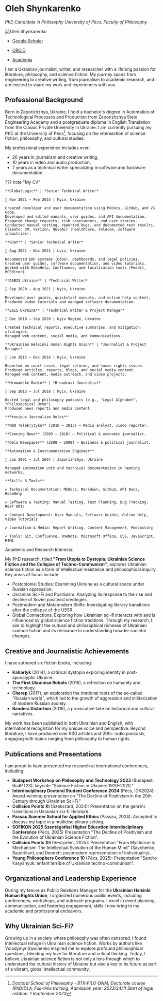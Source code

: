 # Oleh Shynkarenko

*PhD Candidate in Philosophy University of Pécs, Faculty of Philosophy*

![Oleh Shynkarenko](assets/images/moebius.png)

- [Google Scholar](https://scholar.google.com/citations?hl=en&user=1yCMKj4AAAAJ)

- [ORCID](https://orcid.org/0009-0001-1690-8967)

- [Academia](https://medbiotech.academia.edu/OlehShynkarenko)

I am a Ukrainian journalist, writer, and researcher with a lifelong passion for literature, philosophy, and science fiction. My journey spans from engineering to creative writing, from journalism to academic research, and I am excited to share my work and experiences with you.

## Professional Background

Born in Zaporizhzhya, Ukraine, I hold a bachelor's degree in Automation of Technological Processes and Production from Zaporizhzhya State Engineering Academy and a postgraduate diploma in English Translation from the Classic Private University in Ukraine. I am currently pursuing my PhD at the University of Pécs[^1], focusing on the intersection of science fiction, philosophy, and cultural studies.

My professional experience includes over:

- 20 years in journalism and creative writing,
- 10 years in video and audio production,
- 7 years as a technical writer specializing in software and hardware documentation.

??? note "My CV"

    **GlobalLogic** | *Senior Technical Writer*

    📅 Nov 2021 – Feb 2025 | Kyiv, Ukraine

    Created developer and user documentation using MkDocs, GitHub, and VS Code.
    Developed and edited manuals, user guides, and API documentation.
    Prepared change requests, risk assessments, and user stories.
    Conducted manual testing, reported bugs, and documented test results.
    Clients: 3M, Verizon, NuvoAir (healthcare, telecom, software industries).

    **BJet** | *Senior Technical Writer*

    📅 Aug 2021 – Nov 2021 | Lviv, Ukraine

    Documented ERP systems (Odoo), dashboards, and legal policies.
    Created user guides, software documentation, and video tutorials.
    Worked with RoboHelp, Confluence, and localization tools (Poedit, POEditor).

    **ASBIS Ukraine** | *Technical Writer*

    📅 Sep 2020 – Aug 2021 | Kyiv, Ukraine

    Developed user guides, quickstart manuals, and online help content.
    Produced video tutorials and managed software documentation.

    **EGIS Ukraina** | *Technical Writer & Project Manager*

    📅 Dec 2018 – Sep 2020 | Kyiv Region, Ukraine

    Created technical reports, executive summaries, and mitigation strategies.
    Managed web content, social media, and communications.

    **Ukrainian Helsinki Human Rights Union** | *Journalist & Project Manager*

    📅 Jun 2015 – Dec 2018 | Kyiv, Ukraine

    Reported on court cases, legal reforms, and human rights issues.
    Produced articles, reports, blogs, and social media content.
    Managed web content, media outreach, and video projects.

    **Hromadske Radio** | *Broadcast Journalist*

    📅 Sep 2013 – Jul 2018 | Kyiv, Ukraine

    Hosted legal and philosophy podcasts (e.g., "Legal Alphabet", "Philosophical Drum").
    Produced news reports and media content.

    **Previous Journalism Roles**

    **NGO Telekrytyka** (2010 – 2013) – Media analyst, video reporter.

    **Evening News** (2009 – 2010) – Political & economic journalist.

    **Delo Newspaper** (2008 – 2009) – Business & political journalist.

    **Automation & Instrumentation Engineer**

    📅 Jun 2001 – Jul 2007 | Zaporizhzhya, Ukraine

    Managed automation unit and technical documentation in heating networks.

    **Skills & Tools**

    ✔ Technical Documentation: MkDocs, Markdown, GitHub, API Docs, RoboHelp

    ✔ Software & Testing: Manual Testing, Test Planning, Bug Tracking, REST APIs

    ✔ Content Development: User Manuals, Software Guides, Online Help, Video Tutorials

    ✔ Journalism & Media: Report Writing, Content Management, Podcasting

    ✔ Tools: Git, Confluence, OneNote, Microsoft Office, CSS, JavaScript, HTML


Academic and Research Interests:

My PhD research, titled **"From Utopia to Dystopia: Ukrainian Science Fiction and the Collapse of Techno-Communism"**, explores Ukrainian science fiction as a form of intellectual resistance and philosophical inquiry. Key areas of focus include:

- Postcolonial Studies: Examining Ukraine as a cultural space under Russian oppression.
- Ukrainian Sci-Fi and Positivism: Analyzing its response to the rise and decline of Soviet positivist ideologies.
- Postmodern and Metamodern Shifts: Investigating literary transitions after the collapse of the USSR.
- Global Connections: Exploring how Ukrainian sci-fi interacts with and is influenced by global science fiction traditions.
Through my research, I aim to highlight the cultural and philosophical richness of Ukrainian science fiction and its relevance to understanding broader societal changes.

## Creative and Journalistic Achievements

I have authored six fiction books, including:

- **Kaharlyk** (2014), a satirical dystopia exploring identity in post-apocalyptic Ukraine.
- **The First Ukrainian Robots** (2016), a reflection on humanity and technology.
- **Cherep** (2017), an exploration the irrational roots of the so-called "Russian world", which led to the growth of aggression and militarization of modern Russian society.
- **Bandera Distortion** (2019), a provocative take on historical and cultural narratives.

My work has been published in both Ukrainian and English, with international recognition for my unique voice and perspective. Beyond literature, I have produced over 600 articles and 200+ radio podcasts, engaging with topics ranging from philosophy to human rights.

## Publications and Presentations

I am proud to have presented my research at international conferences, including:

- **Budapest Workshop on Philosophy and Technology 2023** (Budapest, BudPT23): keynote "Science Fiction in Ukraine: 1920–2020."
- **Interdisciplinary Doctoral Student Conference 2024** (Pécs, IDK2024): Award-winning presentation on "The Decline of Positivism in the 20th Century through Ukrainian Sci-Fi." 
- **Collision Points XI** (Szekszárd, 2024): Presentation on the genre's transitions in Ukrainian sci-fi literature.
- **Passau Summer School for Applied Ethics** (Passau, 2024): Accepted to discuss my topic in a multidisciplinary setting.
- **SOFIKON 2025 Szentágothai Higher Education Interdisciplinary Conference** (Pécs, 2025) Presentation “The Decline of Positivism and the Evolution of Ukrainian Science Fiction”.
- **Collision Points XII** (Veszprém, 2025): Presentation "From Mysticism to Mechanism: The Intellectual Evolution of the Human Mind" (Savchenko, Baudrillard, and Dennett: postmodern representation of individuality).
- **Young Philosophers Conference 10** (Pécs, 2025): Presentation "Sandro Kasyanyuk: enfant terrible of Ukrainian techno-communism".



## Organizational and Leadership Experience

During my tenure as Public Relations Manager for the **Ukrainian Helsinki Human Rights Union**, I organized numerous public events, including conferences, workshops, and outreach programs. I excel in event planning, communication, and fostering engagement, skills I now bring to my academic and professional endeavors.

## Why Ukrainian Sci-Fi?

Growing up in a society where philosophy was often censored, I found intellectual refuge in Ukrainian science fiction. Works by authors like Volodymyr Savchenko inspired me to explore profound philosophical questions, blending my love for literature and critical thinking. Today, I believe Ukrainian science fiction is not only a lens through which to understand the cultural history of Ukraine but also a key to its future as part of a vibrant, global intellectual community.

[^1]: *Doctoral School of Philosophy - BTK-FILO-DNM, Doctorate course (PhD/DLA, Full-time training, Admission year: 2023/24/1) Start of legal relation: 1 September 2023* 